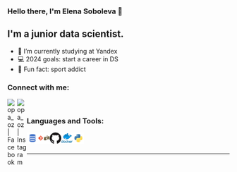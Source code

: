 ### Hello there, I'm Elena Soboleva 👋

## I'm a junior data scientist.
- 📖 I’m currently studying at Yandex
- 💻 2024 goals: start a career in DS
- 🏸 Fun fact: sport addict

### Connect with me:
[<img align="left" alt="opa_oz | Facebook" width="22px" src="https://cdn.jsdelivr.net/npm/simple-icons@v3/icons/facebook.svg" />][facebook]
[<img align="left" alt="opa_oz | Instagram" width="22px" src="https://cdn.jsdelivr.net/npm/simple-icons@v3/icons/instagram.svg" />][instagram]

<br />

### Languages and Tools:

<img align="left" alt="SQL" width="26px" src="https://raw.githubusercontent.com/github/explore/80688e429a7d4ef2fca1e82350fe8e3517d3494d/topics/sql/sql.png" />
<img align="left" alt="Git" width="26px" src="https://raw.githubusercontent.com/github/explore/80688e429a7d4ef2fca1e82350fe8e3517d3494d/topics/git/git.png" />
<img align="left" alt="GitHub" width="26px" src="https://raw.githubusercontent.com/github/explore/78df643247d429f6cc873026c0622819ad797942/topics/github/github.png" />
<img align="left" alt="Docker" width="26px" src="https://raw.githubusercontent.com/github/explore/78df643247d429f6cc873026c0622819ad797942/topics/docker/docker.png" />
<img align="left" alt="Python" width="26px" src="https://raw.githubusercontent.com/github/explore/78df643247d429f6cc873026c0622819ad797942/topics/python/python.png" />


<br />
<br />

---



[facebook]: https://www.facebook.com/elena.soboleva.921?mibextid=9R9pXO
[instagram]: https://www.instagram.com/alenka_feliz/

